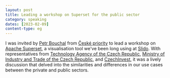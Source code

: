 ```yaml
---
layout: post
title: Leading a workshop on Superset for the public sector
category: speaking
dates: [2023-02-09]
content-type: eg
---
```


I was invited by [Petr Bouchal](https://www.linkedin.com/in/petrbouchal) from [České priority](https://www.ceskepriority.cz/) to lead a workshop on [Apache Superset](https://superset.apache.org/), a visualisation tool we've been long using at [Slido](https://www.slido.com/). With representatives from [Technology Agency of the Czech Republic](https://www.tacr.cz/en/), [Ministry of Industry and Trade of the Czech Republic](https://www.mpo.cz/en/), and [CzechInvest](https://www.czechinvest.org/en), it was a lively discussion that delved into the similarities and differences in our use cases between the private and public sectors.